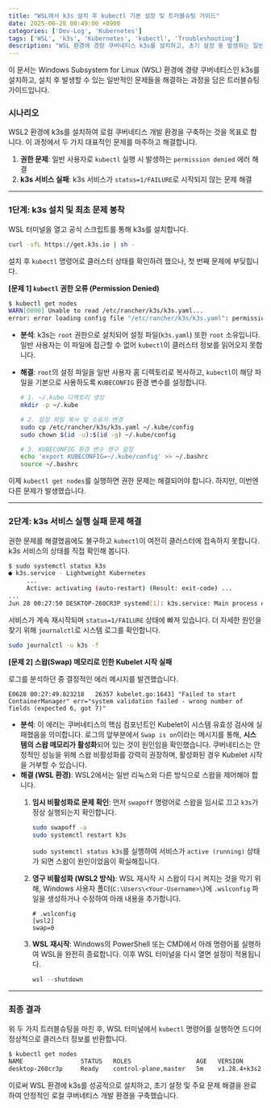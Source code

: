 ```yaml
---
title: "WSL에서 k3s 설치 후 kubectl 기본 설정 및 트러블슈팅 가이드"
date: 2025-06-28 00:49:00 +0900
categories: ['Dev-Log', 'Kubernetes']
tags: ['WSL', 'k3s', 'Kubernetes', 'kubectl', 'Troubleshooting']
description: "WSL 환경에 경량 쿠버네티스 k3s를 설치하고, 초기 설정 중 발생하는 일반적인 문제들을 해결하는 트러블슈팅 가이드입니다."
---
```


이 문서는 Windows Subsystem for Linux (WSL) 환경에 경량 쿠버네티스인 k3s를 설치하고, 설치 후 발생할 수 있는 일반적인 문제들을 해결하는 과정을 담은 트러블슈팅 가이드입니다.

### 시나리오

WSL2 환경에 k3s를 설치하여 로컬 쿠버네티스 개발 환경을 구축하는 것을 목표로 합니다. 이 과정에서 두 가지 대표적인 문제를 마주하고 해결합니다.

1. **권한 문제**: 일반 사용자로 `kubectl` 실행 시 발생하는 `permission denied` 에러 해결
2. **k3s 서비스 실패**: k3s 서비스가 `status=1/FAILURE`로 시작되지 않는 문제 해결

---

### 1단계: k3s 설치 및 최초 문제 봉착

WSL 터미널을 열고 공식 스크립트를 통해 k3s를 설치합니다.

```bash
curl -sfL https://get.k3s.io | sh -
```

설치 후 `kubectl` 명령어로 클러스터 상태를 확인하려 했으나, 첫 번째 문제에 부딪힙니다.

**[문제 1] `kubectl` 권한 오류 (Permission Denied)**

```bash
$ kubectl get nodes
WARN[0000] Unable to read /etc/rancher/k3s/k3s.yaml...
error: error loading config file "/etc/rancher/k3s/k3s.yaml": permission denied
```

- **분석**: k3s는 `root` 권한으로 설치되어 설정 파일(`k3s.yaml`) 또한 `root` 소유입니다. 일반 사용자는 이 파일에 접근할 수 없어 `kubectl`이 클러스터 정보를 읽어오지 못합니다.
- **해결**: `root`의 설정 파일을 일반 사용자 홈 디렉토리로 복사하고, `kubectl`이 해당 파일을 기본으로 사용하도록 `KUBECONFIG` 환경 변수를 설정합니다.

    ```bash
    # 1. ~/.kube 디렉토리 생성
    mkdir -p ~/.kube
    
    # 2. 설정 파일 복사 및 소유자 변경
    sudo cp /etc/rancher/k3s/k3s.yaml ~/.kube/config
    sudo chown $(id -u):$(id -g) ~/.kube/config
    
    # 3. KUBECONFIG 환경 변수 영구 설정
    echo 'export KUBECONFIG=~/.kube/config' >> ~/.bashrc
    source ~/.bashrc
    ```

이제 `kubectl get nodes`를 실행하면 권한 문제는 해결되어야 합니다. 
하지만, 이번엔 다른 문제가 발생했습니다.

---

### 2단계: k3s 서비스 실행 실패 문제 해결

권한 문제를 해결했음에도 불구하고 `kubectl`이 여전히 클러스터에 접속하지 못합니다. k3s 서비스의 상태를 직접 확인해 봅니다.

```bash
$ sudo systemctl status k3s
● k3s.service - Lightweight Kubernetes
     ...
     Active: activating (auto-restart) (Result: exit-code) ...
...
Jun 28 00:27:50 DESKTOP-260CR3P systemd[1]: k3s.service: Main process exited, code=exited, status=1/FAILURE
```

서비스가 계속 재시작되며 `status=1/FAILURE` 상태에 빠져 있습니다. 더 자세한 원인을 찾기 위해 `journalctl`로 시스템 로그를 확인합니다.

```bash
sudo journalctl -u k3s -f
```

**[문제 2] 스왑(Swap) 메모리로 인한 Kubelet 시작 실패**

로그를 분석하던 중 결정적인 에러 메시지를 발견했습니다.

```
E0628 00:27:49.823218   26357 kubelet.go:1643] "Failed to start ContainerManager" err="system validation failed - wrong number of fields (expected 6, got 7)"
```

- **분석**: 이 에러는 쿠버네티스의 핵심 컴포넌트인 Kubelet이 시스템 유효성 검사에 실패했음을 의미합니다. 로그의 앞부분에서 `Swap is on`이라는 메시지를 통해, **시스템의 스왑 메모리가 활성화**되어 있는 것이 원인임을 확인했습니다. 쿠버네티스는 안정적인 성능을 위해 스왑 비활성화를 강력히 권장하며, 활성화된 경우 Kubelet 시작을 거부할 수 있습니다.
- **해결 (WSL 환경)**: WSL2에서는 일반 리눅스와 다른 방식으로 스왑을 제어해야 합니다.
    1. **임시 비활성화로 문제 확인**: 먼저 `swapoff` 명령어로 스왑을 임시로 끄고 `k3s`가 정상 실행되는지 확인합니다.
        
        ```bash
        sudo swapoff -a
        sudo systemctl restart k3s
        ```
        
        `sudo systemctl status k3s`를 실행하여 서비스가 `active (running)` 상태가 되면 스왑이 원인이었음이 확실해집니다.
        
    2. **영구 비활성화 (WSL2 방식)**: WSL 재시작 시 스왑이 다시 켜지는 것을 막기 위해, Windows 사용자 폴더(`C:\Users\<Your-Username>\`)에 `.wslconfig` 파일을 생성하거나 수정하여 아래 내용을 추가합니다.
        
        ```
        # .wslconfig
        [wsl2]
        swap=0
        ```
        
    3. **WSL 재시작**: Windows의 PowerShell 또는 CMD에서 아래 명령어를 실행하여 WSL을 완전히 종료합니다. 이후 WSL 터미널을 다시 열면 설정이 적용됩니다.
        
        ```powershell
        wsl --shutdown
        ```

---

### 최종 결과

위 두 가지 트러블슈팅을 마친 후, WSL 터미널에서 `kubectl` 명령어를 실행하면 드디어 정상적으로 클러스터 정보를 반환합니다.

```bash
$ kubectl get nodes
NAME                STATUS   ROLES                  AGE   VERSION
desktop-260cr3p     Ready    control-plane,master   5m    v1.28.4+k3s2
```

이로써 WSL 환경에 k3s를 성공적으로 설치하고, 초기 설정 및 주요 문제 해결을 완료하여 안정적인 로컬 쿠버네티스 개발 환경을 구축했습니다. 
